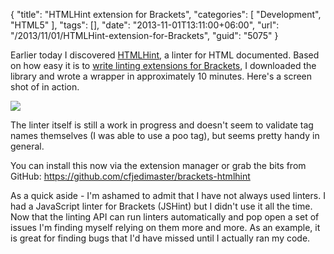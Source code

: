 {
	"title": "HTMLHint extension for Brackets",
	"categories": [
		"Development",
		"HTML5"
	],
	"tags": [],
	"date": "2013-11-01T13:11:00+06:00",
	"url": "/2013/11/01/HTMLHint-extension-for-Brackets",
	"guid": "5075"
}

<p>
Earlier today I discovered <a href="http://htmlhint.com/">HTMLHint</a>, a linter for HTML documented. Based on how easy it is to <a href="http://blog.brackets.io/2013/10/07/new-linting-api/">write linting extensions for Brackets</a>, I downloaded the library and wrote a wrapper in approximately 10 minutes. Here's a screen shot of in action.
</p>
<!--more-->
<p>
<img src="http://www.raymondcamden.com/images/brackets.jpg" />
</p>

<p>
The linter itself is still a work in progress and doesn't seem to validate tag names themselves (I was able to use a poo tag), but seems pretty handy in general.
</p>

<p>
You can install this now via the extension manager or grab the bits from GitHub: <a href="https://github.com/cfjedimaster/brackets-htmlhint">https://github.com/cfjedimaster/brackets-htmlhint</a>
</p>

<p>
As a quick aside - I'm ashamed to admit that I have not always used linters. I had a JavaScript linter for Brackets (JSHint) but I didn't use it all the time. Now that the linting API can run linters automatically and pop open a set of issues I'm finding myself relying on them more and more. As an example, it is great for finding bugs that I'd have missed until I actually ran my code. 
</p>